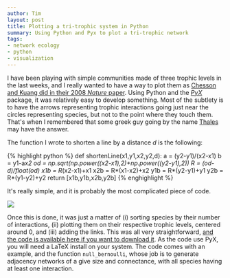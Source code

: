 ```yaml
---
author: Tim
layout: post
title: Plotting a tri-trophic system in Python
summary: Using Python and Pyx to plot a tri-trophic network
tags:
- network ecology
- python
- visualization
---
```


I have been playing with simple communities made of three trophic levels in the last weeks, and I really wanted to have a way to plot them as [Chesson and Kuang did in their 2008 *Nature* paper](http://eebweb.arizona.edu/faculty/chesson/Multitrophic%20diversity%20maintenance.htm). Using Python and the _[PyX](http://pyx.sourceforge.net/)_ package, it was relatively easy to develop something. Most of the subtlety is to have the arrows representing trophic interactions going just near the circles representing species, but not to the point where they touch them. That's when I remembered that some greek guy going by the name [Thales](http://en.wikipedia.org/wiki/Thales'_theorem) may have the answer.

The function I wrote to shorten a line by a distance _d_ is the following:

{% highlight python %}
def shortenLine(x1,y1,x2,y2,d):
	a = (y2-y1)/(x2-x1)
	b = y1-a*x2
	od = np.sqrt(np.power((x2-x1),2)+np.power((y2-y1),2))
	R = (od-d)/float(od)
	x1b = R*(x2-x1)+x1
	x2b = R*(x1-x2)+x2
	y1b = R*(y2-y1)+y1
	y2b = R*(y1-y2)+y2
	return [x1b,y1b,x2b,y2b]
{% enghighlight %}

It's really simple, and it is probably the most complicated piece of code.

![](http://www.timotheepoisot.fr/wp-content/uploads/2011/11/tritrophic.png)

Once this is done, it was just a matter of (i) sorting species by their number of interactions, (ii) plotting them on their respective trophic levels, centered around 0, and (iii) adding the links. This was all very straightforward, [and the code is available here if you want to download it](https://gist.github.com/1389916). As the code use PyX, you will need a LaTeX install on your system. The code comes with an example, and the function `null_bernoulli`, whose job is to generate adjacency networks of a give size and connectance, with all species having at least one interaction.

